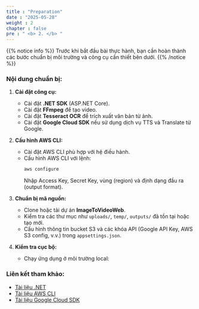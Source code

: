 ```yaml
---
title : "Preparation"
date : "2025-05-28"
weight : 2
chapter : false
pre : " <b> 2. </b> "
---
```


{{% notice info %}}
Trước khi bắt đầu bài thực hành, bạn cần hoàn thành các bước chuẩn bị môi trường và công cụ cần thiết bên dưới.
{{% /notice %}}

### Nội dung chuẩn bị:

1. **Cài đặt công cụ:**  
   - Cài đặt **.NET SDK** (ASP.NET Core).  
   - Cài đặt **FFmpeg** để tạo video.  
   - Cài đặt **Tesseract OCR** để trích xuất văn bản từ ảnh.  
   - Cài đặt **Google Cloud SDK** nếu sử dụng dịch vụ TTS và Translate từ Google.  

2. **Cấu hình AWS CLI:**  
   - Cài đặt AWS CLI phù hợp với hệ điều hành.  
   - Cấu hình AWS CLI với lệnh:  
     ```bash
     aws configure
     ```  
     Nhập Access Key, Secret Key, vùng (region) và định dạng đầu ra (output format).

3. **Chuẩn bị mã nguồn:**  
   - Clone hoặc tải dự án **ImageToVideoWeb**.  
   - Kiểm tra các thư mục như `uploads/`, `temp/`, `outputs/` đã tồn tại hoặc tạo mới.  
   - Cấu hình thông tin bucket S3 và các khóa API (Google API Key, AWS S3 config, v.v.) trong `appsettings.json`.

4. **Kiểm tra cục bộ:**  
   - Chạy ứng dụng ở môi trường local:  
   

### Liên kết tham khảo:
- [Tài liệu .NET](https://learn.microsoft.com/en-us/dotnet/core/install/)  
- [Tài liệu AWS CLI](https://docs.aws.amazon.com/cli/latest/userguide/install-cliv2.html)  
- [Tài liệu Google Cloud SDK](https://cloud.google.com/sdk/docs/install)  
